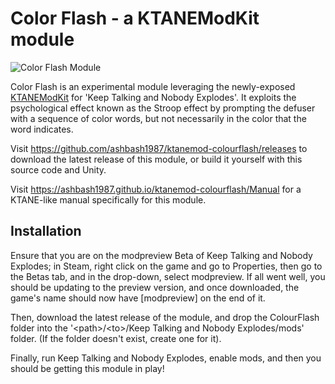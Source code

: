 # Color Flash - a KTANEModKit module

![Color Flash Module](https://ashbash1987.github.io/ktanemod-colourflash/Manual/img/Component.png "Color Flash Module")

Color Flash is an experimental module leveraging the newly-exposed [KTANEModKit](https://github.com/keeptalkinggame/ktanemodkit) for 'Keep Talking and Nobody Explodes'. It exploits the psychological effect known as the Stroop effect by prompting the defuser with a sequence of color words, but not necessarily in the color that the word indicates.

Visit https://github.com/ashbash1987/ktanemod-colourflash/releases to download the latest release of this module, or build it yourself with this source code and Unity.

Visit https://ashbash1987.github.io/ktanemod-colourflash/Manual for a KTANE-like manual specifically for this module.

## Installation

Ensure that you are on the modpreview Beta of Keep Talking and Nobody Explodes; in Steam, right click on the game and go to Properties, then go to the Betas tab, and in the drop-down, select modpreview. If all went well, you should be updating to the preview version, and once downloaded, the game's name should now have [modpreview] on the end of it.

Then, download the latest release of the module, and drop the ColourFlash folder into the '&lt;path&gt;/&lt;to&gt;/Keep Talking and Nobody Explodes/mods' folder. (If the folder doesn't exist, create one for it).

Finally, run Keep Talking and Nobody Explodes, enable mods, and then you should be getting this module in play!
